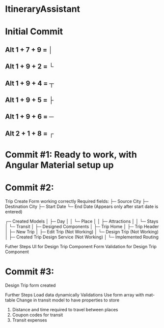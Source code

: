 # ItineraryAssistant

# Initial Commit

## Alt 1 + 7 + 9 = │
## Alt 1 + 9 + 2 = └
## Alt 1 + 9 + 4 = ┬
## Alt 1 + 9 + 5 = ├
## Alt 1 + 9 + 6 = ─
## Alt 2 + 1 + 8 = ┌

# Commit #1: Ready to work, with Angular Material setup up

# Commit #2:

Trip Create Form working correctly
Required fields: 
├─ Source City 
├─ Destination City
├─ Start Date
└─ End Date (Appears only after start date is entered)

┌─ Created Models
│  ├─ Day
│  │  └─ Place
│  │     ├─ Attractions
│  │     └─ Stays
│  └─ Transit
│
├─ Designed Components
│  ├─ Trip Home
│  ├─ Trip Header
│  ├─ New Trip
│  ├─ Edit Trip (Not Working)
│  └─ Design Trip (Not Working)
│
├─ Created Trip Design Service (Not Working)
│
└─ Implemented Routing

Futher Steps
UI for Design Trip Component
Form Validation for Design Trip Component

# Commit #3:

Design Trip form created

Further Steps
Load data dynamically
Validations
Use form array with mat-table
Change in transit model to have properties to store
1. Distance and time required to travel between places
2. Coupon codes for transit
3. Transit expenses